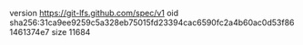 version https://git-lfs.github.com/spec/v1
oid sha256:31ca9ee9259c5a328eb75015fd23394cac6590fc2a4b60ac0d53f861461374e7
size 11684
